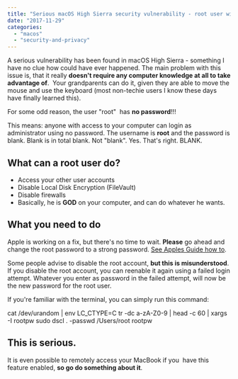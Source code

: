 ```yaml
---
title: "Serious macOS High Sierra security vulnerability - root user with no password"
date: "2017-11-29"
categories: 
  - "macos"
  - "security-and-privacy"
---
```


A serious vulnerability has been found in macOS High Sierra - something I have no clue how could have ever happened. The main problem with this issue is, that it really **doesn't require any computer knowledge at all to take advantage of**.  Your grandparents can do it, given they are able to move the mouse and use the keyboard (most non-techie users I know these days have finally learned this).

For some odd reason, the user "root"  has **no password**!!!

This means: anyone with access to your computer can login as administrator using no password. The username is **root** and the password is blank. Blank is in total blank. Not "blank". Yes. That's right. BLANK.

## What can a root user do?

- Access your other user accounts
- Disable Local Disk Encryption (FileVault)
- Disable firewalls
- Basically, he is **GOD** on your computer, and can do whatever he wants.

## What you need to do

Apple is working on a fix, but there's no time to wait. **Please** go ahead and change the root password to a strong password. [See Apples Guide how to](https://support.apple.com/da-dk/HT204012).

Some people advise to disable the root account, **but this is misunderstood**. If you disable the root account, you can reenable it again using a failed login attempt. Whatever you enter as password in the failed attempt, will now be the new password for the root user.

If you're familiar with the terminal, you can simply run this command:

cat /dev/urandom | env LC\_CTYPE=C tr -dc a-zA-Z0-9 | head -c 60 | xargs -I rootpw sudo dscl . -passwd /Users/root rootpw

## This is serious.

It is even possible to remotely access your MacBook if you  have this feature enabled, **so go do something about it**.
